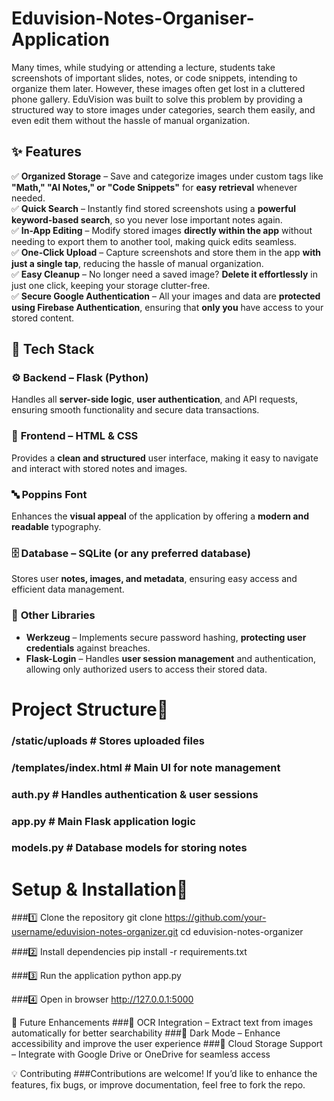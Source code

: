 # Eduvision-Notes-Organiser-Application

 Many times, while studying or attending a lecture, students take screenshots of important slides, notes, or code snippets, intending to organize them later. However, these images often get lost in a cluttered phone gallery.
 EduVision was built to solve this problem by providing a structured way to store images under categories, search them easily, and even edit them without the hassle of manual organization.


## ✨ Features  

✅ **Organized Storage** – Save and categorize images under custom tags like **"Math," "AI Notes," or "Code Snippets"** for **easy retrieval** whenever needed.  
✅ **Quick Search** – Instantly find stored screenshots using a **powerful keyword-based search**, so you never lose important notes again.  
✅ **In-App Editing** – Modify stored images **directly within the app** without needing to export them to another tool, making quick edits seamless.  
✅ **One-Click Upload** – Capture screenshots and store them in the app **with just a single tap**, reducing the hassle of manual organization.  
✅ **Easy Cleanup** – No longer need a saved image? **Delete it effortlessly** in just one click, keeping your storage clutter-free.  
✅ **Secure Google Authentication** – All your images and data are **protected using Firebase Authentication**, ensuring that **only you** have access to your stored content.  



## 🔧 Tech Stack  

### ⚙️ **Backend** – **Flask (Python)**  
Handles all **server-side logic**, **user authentication**, and API requests, ensuring smooth functionality and secure data transactions.  
### 🎨 **Frontend** – **HTML & CSS**  
Provides a **clean and structured** user interface, making it easy to navigate and interact with stored notes and images.  
### 🔤 **Poppins Font**  
Enhances the **visual appeal** of the application by offering a **modern and readable** typography.  
### 🗄️ **Database** – **SQLite (or any preferred database)**  
Stores user **notes, images, and metadata**, ensuring easy access and efficient data management.  
### 🔐 **Other Libraries**  
- **Werkzeug** – Implements secure password hashing, **protecting user credentials** against breaches.  
- **Flask-Login** – Handles **user session management** and authentication, allowing only authorized users to access their stored data.  


# Project Structure📂
### /static/uploads       # Stores uploaded files  
### /templates/index.html # Main UI for note management  
### auth.py               # Handles authentication & user sessions  
### app.py                # Main Flask application logic  
### models.py             # Database models for storing notes  


# Setup & Installation🔧
###1️⃣ Clone the repository
git clone https://github.com/your-username/eduvision-notes-organizer.git
cd eduvision-notes-organizer

###2️⃣ Install dependencies
pip install -r requirements.txt

###3️⃣ Run the application
python app.py

###4️⃣ Open in browser
http://127.0.0.1:5000

🎯 Future Enhancements
###📌 OCR Integration – Extract text from images automatically for better searchability
###📌 Dark Mode – Enhance accessibility and improve the user experience
###📌 Cloud Storage Support – Integrate with Google Drive or OneDrive for seamless access

💡 Contributing
###Contributions are welcome! If you’d like to enhance the features, fix bugs, or improve documentation, feel free to fork the repo.



